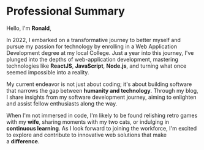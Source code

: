 # Professional Summary

Hello, I'm **Ronald**,

In 2022, I embarked on a transformative journey to better myself and pursue my passion for technology by enrolling in a Web Application Development degree at my local College. Just a year into this journey, I've plunged into the depths of web-application development, mastering technologies like **ReactJS**, **JavaScript**, **Node.js**, and turning what once seemed impossible into a reality.

My current endeavor is not just about coding; it's about building software that narrows the gap between **humanity and technology**. Through my blog, I share insights from my software development journey, aiming to enlighten and assist fellow enthusiasts along the way.

When I'm not immersed in code, I'm likely to be found relishing retro games with my **wife**, sharing moments with my two cats, or indulging in **continuous learning**. As I look forward to joining the workforce, I'm excited to explore and contribute to innovative web solutions that make a **difference**.

